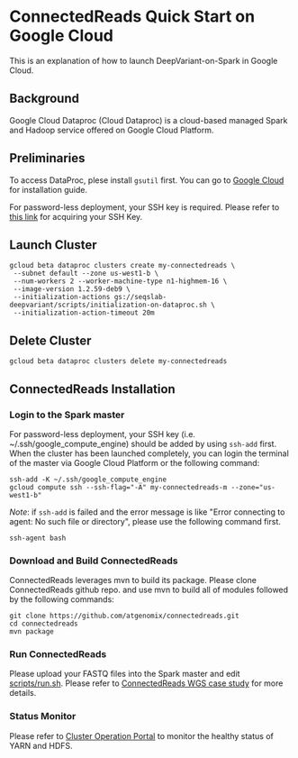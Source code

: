 # ConnectedReads Quick Start on Google Cloud

This is an explanation of how to launch DeepVariant-on-Spark in Google Cloud.

## Background

Google Cloud Dataproc (Cloud Dataproc) is a cloud-based managed Spark and Hadoop 
service offered on Google Cloud Platform.

## Preliminaries
To access DataProc, plese install `gsutil` first. You can go to
[Google Cloud](https://cloud.google.com/storage/docs/gsutil_install) 
for installation guide.

For password-less deployment, your SSH key is required. Please refer to
[this link](https://cloud.google.com/compute/docs/instances/adding-removing-ssh-keys)
for acquiring your SSH Key.

## Launch Cluster

```
gcloud beta dataproc clusters create my-connectedreads \
 --subnet default --zone us-west1-b \
 --num-workers 2 --worker-machine-type n1-highmem-16 \
 --image-version 1.2.59-deb9 \
 --initialization-actions gs://seqslab-deepvariant/scripts/initialization-on-dataproc.sh \
 --initialization-action-timeout 20m
```

## Delete Cluster

```
gcloud beta dataproc clusters delete my-connectedreads
```

## ConnectedReads Installation

### Login to the Spark master

For password-less deployment, your SSH key
(i.e. ~/.ssh/google_compute_engine) should be added by using `ssh-add`
first. When the cluster has been launched completely, you can login the
terminal of the master via Google Cloud Platform or the following
command:

```
ssh-add -K ~/.ssh/google_compute_engine
gcloud compute ssh --ssh-flag="-A" my-connectedreads-m --zone="us-west1-b"
```

*Note*: if `ssh-add` is failed and the error message is like "Error
connecting to agent: No such file or directory", please use the
following command first.

```
ssh-agent bash
```

### Download and Build ConnectedReads

ConnectedReads leverages mvn to build its package. Please clone ConnectedReads github
repo. and use mvn to build all of modules followed by the following commands:

```
git clone https://github.com/atgenomix/connectedreads.git
cd connectedreads
mvn package
```

### Run ConnectedReads

Please upload your FASTQ files into the Spark master and edit [scripts/run.sh](scripts/run.sh). 
Please refer to  [ConnectedReads WGS case study](docs/wgs-case-study.md) for more details. 

### Status Monitor 

Please refer to [Cluster Operation Portal](trobuleshooting.md#how-to-monitor-the-progress-of-the-pipeline-)
to monitor the healthy status of YARN and HDFS.